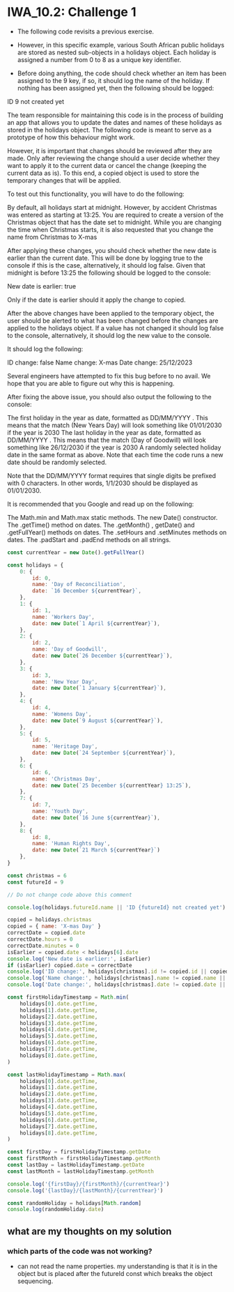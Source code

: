 # IWA_10.2: Challenge 1
* The following code revisits a previous exercise.

* However, in this specific example, various South African public holidays are stored as nested sub-objects in a holidays object. Each holiday is assigned a number from 0 to 8 as a unique key identifier.

* Before doing anything, the code should check whether an item has been assigned to the 9 key, if so, it should log the name of the holiday. If nothing has been assigned yet, then the following should be logged:

 

ID 9 not created yet

 

The team responsible for maintaining this code is in the process of building an app that allows you to update the dates and names of these holidays as stored in the holidays object. The following code is meant to serve as a prototype of how this behaviour might work.

 

However, it is important that changes should be reviewed after they are made. Only after reviewing the change should a user decide whether they want to apply it to the current data or cancel the change (keeping the current data as is). To this end, a copied object is used to store the temporary changes that will be applied.

 

To test out this functionality, you will have to do the following:

By default, all holidays start at midnight. However, by accident Christmas was entered as starting at 13:25. You are required to create a version of the Christmas object that has the date set to midnight.
While you are changing the time when Christmas starts, it is also requested that you change the name from Christmas to X-mas
 

After applying these changes, you should check whether the new date is earlier than the current date. This will be done by logging true to the console if this is the case, alternatively, it should log false. Given that midnight is before 13:25 the following should be logged to the console:

 

New date is earlier: true

 

Only if the date is earlier should it apply the change to copied.

 

After the above changes have been applied to the temporary object, the user should be alerted to what has been changed before the changes are applied to the holidays object. If a value has not changed it should log false to the console, alternatively, it should log the new value to the console.

 

It should log the following:

ID change: false
Name change: X-mas
Date change: 25/12/2023
 

Several engineers have attempted to fix this bug before to no avail. We hope that you are able to figure out why this is happening.

 

After fixing the above issue, you should also output the following to the console:

The first holiday in the year as date, formatted as DD/MM/YYYY . This means that the match (New Years Day) will look something like 01/01/2030 if the year is 2030
The last holiday in the year as date, formatted as DD/MM/YYYY . This means that the match (Day of Goodwill) will look something like 26/12/2030 if the year is 2030
A randomly selected holiday date in the same format as above. Note that each time the code runs a new date should be randomly selected.
 

Note that the DD/MM/YYYY format requires that single digits be prefixed with 0 characters. In other words, 1/1/2030 should be displayed as 01/01/2030.

 

It is recommended that you Google and read up on the following:

The Math.min and Math.max static methods.
The new Date() constructor.
The .getTime() method on dates.
The .getMonth() , getDate() and .getFullYear() methods on dates.
The .setHours and .setMinutes methods on dates.
The .padStart and .padEnd methods on all strings.
 
``` js
const currentYear = new Date().getFullYear()

const holidays = {
    0: {
        id: 0,
        name: 'Day of Reconciliation',
        date: `16 December ${currentYear}`,
    },
    1: {
        id: 1,
        name: 'Workers Day',
        date: new Date(`1 April ${currentYear}`),
    },
    2: {
        id: 2,
        name: 'Day of Goodwill',
        date: new Date(`26 December ${currentYear}`),
    },
    3: {
        id: 3,
        name: 'New Year Day',
        date: new Date(`1 January ${currentYear}`),
    },
    4: {
        id: 4,
        name: 'Womens Day',
        date: new Date(`9 August ${currentYear}`),
    },
    5: {
        id: 5,
        name: 'Heritage Day',
        date: new Date(`24 September ${currentYear}`),
    },
    6: {
        id: 6,
        name: 'Christmas Day',
        date: new Date(`25 December ${currentYear} 13:25`),
    },
    7: {
        id: 7,
        name: 'Youth Day',
        date: new Date(`16 June ${currentYear}`),
    },
    8: {
        id: 8,
        name: 'Human Rights Day',
        date: new Date(`21 March ${currentYear}`)
    },
}

const christmas = 6
const futureId = 9

// Do not change code above this comment

console.log(holidays.futureId.name || 'ID {futureId} not created yet')

copied = holidays.christmas
copied = { name: 'X-mas Day' }
correctDate = copied.date
correctDate.hours = 0
correctDate.minutes = 0
isEarlier = copied.date < holidays[6].date
console.log('New date is earlier:', isEarlier)
if (isEarlier) copied.date = correctDate
console.log('ID change:', holidays[christmas].id != copied.id || copied.id)
console.log('Name change:', holidays[christmas].name != copied.name || copied.name)
console.log('Date change:', holidays[christmas].date != copied.date || copied.date)

const firstHolidayTimestamp = Math.min(
    holidays[0].date.getTime,
    holidays[1].date.getTime,
    holidays[2].date.getTime,
    holidays[3].date.getTime,
    holidays[4].date.getTime,
    holidays[5].date.getTime,
    holidays[6].date.getTime,
    holidays[7].date.getTime,
    holidays[8].date.getTime,
)

const lastHolidayTimestamp = Math.max(
    holidays[0].date.getTime,
    holidays[1].date.getTime,
    holidays[2].date.getTime,
    holidays[3].date.getTime,
    holidays[4].date.getTime,
    holidays[5].date.getTime,
    holidays[6].date.getTime,
    holidays[7].date.getTime,
    holidays[8].date.getTime,
)

const firstDay = firstHolidayTimestamp.getDate
const firstMonth = firstHolidayTimestamp.getMonth
const lastDay = lastHolidayTimestamp.getDate
const lastMonth = lastHolidayTimestamp.getMonth

console.log('{firstDay}/{firstMonth}/{currentYear}')
console.log('{lastDay}/{lastMonth}/{currentYear}')

const randomHoliday = holidays[Math.random]
console.log(randomHoliday.date)
```

## what are my thoughts on my solution
### which parts of the code was not working?
* can not read the name properties. my understanding is that it is in the object but is placed
  after the futureId const which breaks the object sequencing.